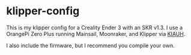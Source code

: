 # klipper-config

This is my klipper config for a Creality Ender 3 with an SKR v1.3. I use a OrangePi Zero Plus running Mainsail, Moonraker, and Klipper via [KIAUH](https://github.com/th33xitus/kiauh).

I also include the firmware, but I recommend you compile your own.
